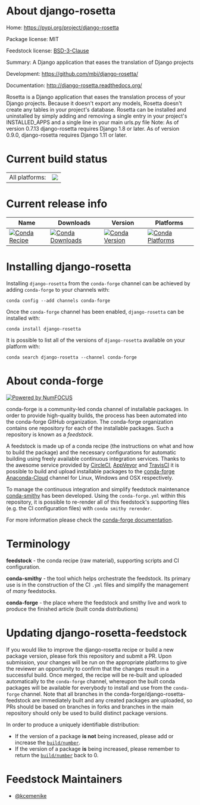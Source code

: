 About django-rosetta
====================

Home: https://pypi.org/project/django-rosetta

Package license: MIT

Feedstock license: [BSD-3-Clause](https://github.com/conda-forge/django-rosetta-feedstock/blob/master/LICENSE.txt)

Summary: A Django application that eases the translation of Django projects

Development: https://github.com/mbi/django-rosetta/

Documentation: http://django-rosetta.readthedocs.org/

Rosetta is a Django application that eases the translation process of your Django projects.
Because it doesn't export any models, Rosetta doesn't create any tables in your project's database.
Rosetta can be installed and uninstalled by simply adding and removing a single entry in your project's INSTALLED_APPS and a single line in your main urls.py file
Note: As of version 0.7.13 django-rosetta requires Django 1.8 or later. As of version 0.9.0, django-rosetta requires Django 1.11 or later.


Current build status
====================


<table><tr><td>All platforms:</td>
    <td>
      <a href="https://dev.azure.com/conda-forge/feedstock-builds/_build/latest?definitionId=10375&branchName=master">
        <img src="https://dev.azure.com/conda-forge/feedstock-builds/_apis/build/status/django-rosetta-feedstock?branchName=master">
      </a>
    </td>
  </tr>
</table>

Current release info
====================

| Name | Downloads | Version | Platforms |
| --- | --- | --- | --- |
| [![Conda Recipe](https://img.shields.io/badge/recipe-django--rosetta-green.svg)](https://anaconda.org/conda-forge/django-rosetta) | [![Conda Downloads](https://img.shields.io/conda/dn/conda-forge/django-rosetta.svg)](https://anaconda.org/conda-forge/django-rosetta) | [![Conda Version](https://img.shields.io/conda/vn/conda-forge/django-rosetta.svg)](https://anaconda.org/conda-forge/django-rosetta) | [![Conda Platforms](https://img.shields.io/conda/pn/conda-forge/django-rosetta.svg)](https://anaconda.org/conda-forge/django-rosetta) |

Installing django-rosetta
=========================

Installing `django-rosetta` from the `conda-forge` channel can be achieved by adding `conda-forge` to your channels with:

```
conda config --add channels conda-forge
```

Once the `conda-forge` channel has been enabled, `django-rosetta` can be installed with:

```
conda install django-rosetta
```

It is possible to list all of the versions of `django-rosetta` available on your platform with:

```
conda search django-rosetta --channel conda-forge
```


About conda-forge
=================

[![Powered by NumFOCUS](https://img.shields.io/badge/powered%20by-NumFOCUS-orange.svg?style=flat&colorA=E1523D&colorB=007D8A)](http://numfocus.org)

conda-forge is a community-led conda channel of installable packages.
In order to provide high-quality builds, the process has been automated into the
conda-forge GitHub organization. The conda-forge organization contains one repository
for each of the installable packages. Such a repository is known as a *feedstock*.

A feedstock is made up of a conda recipe (the instructions on what and how to build
the package) and the necessary configurations for automatic building using freely
available continuous integration services. Thanks to the awesome service provided by
[CircleCI](https://circleci.com/), [AppVeyor](https://www.appveyor.com/)
and [TravisCI](https://travis-ci.com/) it is possible to build and upload installable
packages to the [conda-forge](https://anaconda.org/conda-forge)
[Anaconda-Cloud](https://anaconda.org/) channel for Linux, Windows and OSX respectively.

To manage the continuous integration and simplify feedstock maintenance
[conda-smithy](https://github.com/conda-forge/conda-smithy) has been developed.
Using the ``conda-forge.yml`` within this repository, it is possible to re-render all of
this feedstock's supporting files (e.g. the CI configuration files) with ``conda smithy rerender``.

For more information please check the [conda-forge documentation](https://conda-forge.org/docs/).

Terminology
===========

**feedstock** - the conda recipe (raw material), supporting scripts and CI configuration.

**conda-smithy** - the tool which helps orchestrate the feedstock.
                   Its primary use is in the construction of the CI ``.yml`` files
                   and simplify the management of *many* feedstocks.

**conda-forge** - the place where the feedstock and smithy live and work to
                  produce the finished article (built conda distributions)


Updating django-rosetta-feedstock
=================================

If you would like to improve the django-rosetta recipe or build a new
package version, please fork this repository and submit a PR. Upon submission,
your changes will be run on the appropriate platforms to give the reviewer an
opportunity to confirm that the changes result in a successful build. Once
merged, the recipe will be re-built and uploaded automatically to the
`conda-forge` channel, whereupon the built conda packages will be available for
everybody to install and use from the `conda-forge` channel.
Note that all branches in the conda-forge/django-rosetta-feedstock are
immediately built and any created packages are uploaded, so PRs should be based
on branches in forks and branches in the main repository should only be used to
build distinct package versions.

In order to produce a uniquely identifiable distribution:
 * If the version of a package **is not** being increased, please add or increase
   the [``build/number``](https://docs.conda.io/projects/conda-build/en/latest/resources/define-metadata.html#build-number-and-string).
 * If the version of a package **is** being increased, please remember to return
   the [``build/number``](https://docs.conda.io/projects/conda-build/en/latest/resources/define-metadata.html#build-number-and-string)
   back to 0.

Feedstock Maintainers
=====================

* [@kcemenike](https://github.com/kcemenike/)

